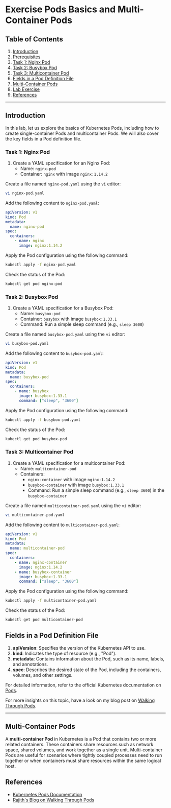 
# Exercise Pods Basics and Multi-Container Pods


## Table of Contents
1. [Introduction](#introduction)
2. [Prerequisites](#prerequisites)
3. [Task 1: Nginx Pod](#task-1-nginx-pod)
4. [Task 2: Busybox Pod](#task-2-busybox-pod)
5. [Task 3: Multicontainer Pod](#task-3-multicontainer-pod)
6. [Fields in a Pod Definition File](#fields-in-a-pod-definition-file)
7. [Multi-Container Pods](#multi-container-pods)
8. [Lab Exercise](#lab-exercise)
9. [References](#references)

---

## Introduction

In this lab, let us explore the basics of Kubernetes Pods, including how to create single-container Pods and multicontainer Pods. We will also cover the key fields in a Pod definition file.

### Task 1: Nginx Pod
1. Create a YAML specification for an Nginx Pod:
   - Name: `nginx-pod`
   - Container: `nginx` with image `nginx:1.14.2`

Create a file named `nginx-pod.yaml` using the `vi` editor:

```bash
vi nginx-pod.yaml
```

Add the following content to `nginx-pod.yaml`:

```yaml
apiVersion: v1
kind: Pod
metadata:
  name: nginx-pod
spec:
  containers:
    - name: nginx
      image: nginx:1.14.2
```

Apply the Pod configuration using the following command:

```bash
kubectl apply -f nginx-pod.yaml
```

Check the status of the Pod:

```bash
kubectl get pod nginx-pod
```

### Task 2: Busybox Pod
1. Create a YAML specification for a Busybox Pod:
   - Name: `busybox-pod`
   - Container: `busybox` with image `busybox:1.33.1`
   - Command: Run a simple sleep command (e.g., `sleep 3600`)

Create a file named `busybox-pod.yaml` using the `vi` editor:

```bash
vi busybox-pod.yaml
```

Add the following content to `busybox-pod.yaml`:

```yaml
apiVersion: v1
kind: Pod
metadata:
  name: busybox-pod
spec:
  containers:
    - name: busybox
      image: busybox:1.33.1
      command: ["sleep", "3600"]
```

Apply the Pod configuration using the following command:

```bash
kubectl apply -f busybox-pod.yaml
```

Check the status of the Pod:

```bash
kubectl get pod busybox-pod
```

### Task 3: Multicontainer Pod
1. Create a YAML specification for a multicontainer Pod:
   - Name: `multicontainer-pod`
   - Containers:
     - `nginx-container` with image `nginx:1.14.2`
     - `busybox-container` with image `busybox:1.33.1`
     - Command: Run a simple sleep command (e.g., `sleep 3600`) in the `busybox-container`

Create a file named `multicontainer-pod.yaml` using the `vi` editor:

```bash
vi multicontainer-pod.yaml
```

Add the following content to `multicontainer-pod.yaml`:

```yaml
apiVersion: v1
kind: Pod
metadata:
  name: multicontainer-pod
spec:
  containers:
    - name: nginx-container
      image: nginx:1.14.2
    - name: busybox-container
      image: busybox:1.33.1
      command: ["sleep", "3600"]
```

Apply the Pod configuration using the following command:

```bash
kubectl apply -f multicontainer-pod.yaml
```

Check the status of the Pod:

```bash
kubectl get pod multicontainer-pod
```

## Fields in a Pod Definition File

1. **apiVersion**: Specifies the version of the Kubernetes API to use.
2. **kind**: Indicates the type of resource (e.g., "Pod").
3. **metadata**: Contains information about the Pod, such as its name, labels, and annotations.
4. **spec**: Describes the desired state of the Pod, including the containers, volumes, and other settings.

For detailed information, refer to the official Kubernetes documentation on [Pods](https://kubernetes.io/docs/concepts/workloads/pods/).

For more insights on this topic, have a look on my blog post on [Walking Through Pods](https://www.rajith.in/Kubernetes/WalkingThroughThePodsPart1/).

---

## Multi-Container Pods

A **multi-container Pod** in Kubernetes is a Pod that contains two or more related containers. These containers share resources such as network space, shared volumes, and work together as a single unit. Multi-container Pods are useful for scenarios where tightly coupled processes need to run together or when containers must share resources within the same logical host.


## References
- [Kubernetes Pods Documentation](https://kubernetes.io/docs/concepts/workloads/pods/)
- [Rajith's Blog on Walking Through Pods](https://www.rajith.in/Kubernetes/WalkingThroughThePodsPart1/)